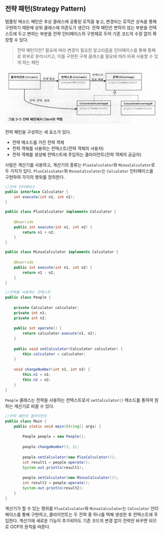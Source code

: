 ## 전략 패턴(Strategy Pattern)

템플릿 메소드 패턴은 추상 클래스에 공통된 로직을 놓고, 변경되는 로직은 상속을 통해 구현하기 때문에 상위 클래스에 의존도가 생긴다. 전략 패턴은 변하지 않는 부분을 컨텍스트에 두고 변하는 부분을 전략 인터페이스의 구현체로 두어 기존 코드의 수정 없이 확장할 수 있다.

> 전략 패턴이란? 필요에 따라 변경이 필요한 알고리즘을 인터페이스를 통해 통째로 외부로 분리시키고, 이를 구현한 구체 클래스를 필요에 따라 바꿔 사용할 수 있게 하는 패턴

![img](https://github.com/dilmah0203/TIL/blob/main/Image/StrategyPattern2.png)

전략 패턴을 구성하는 세 요소가 있다.

- 전략 메소드를 가진 전략 객체
- 전략 객체를 사용하는 컨텍스트(전략 객체의 사용자)
- 전략 객체를 생성해 컨텍스트에 주입하는 클라이언트(전략 객체의 공급자)

사람은 계산기를 사용하고, 계산기의 종류는 `PlusCalculator`와 `MinusCalculator`로 두 가지가 있다. `PlusCalculator`와 `MinusCalculator`는 `Calculator` 인터페이스를 구현하여 각각의 행위를 정의한다.

```java
//전략 인터페이스
public interface Calculator {
    int execute(int n1, int n2);
}
```

```java
public class PlusCalculator implements Calculator {

    @Override
    public int execute(int n1, int n2) {
        return n1 + n2;
    }
}
```

```java
public class MinusCalculator implements Calculator {

    @Override
    public int execute(int n1, int n2) {
        return n1 - n2;
    }
}
```

```java
//전략을 사용하는 컨텍스트
public class People {

    private Calculator calculator;
    private int n1;
    private int n2;

    public int operate() {
        return calculator.execute(n1, n2);
    }

    public void setCalculator(Calculator calculator) {
        this.calculator = calculator;
    }

    void changeNumber(int n1, int n2) {
        this.n1 = n1;
        this.n2 = n2;
    }
}
```

`People` 클래스는 전략을 사용하는 컨텍스트로서 `setCalculator()` 메소드를 통하여 원하는 계산기로 바꿀 수 있다.

```java
//전략 패턴의 클라이언트
public class Main {
    public static void main(String[] args) {

        People people = new People();

        people.changeNumber(3, 2);

        people.setCalculator(new PlusCalculator());
        int result1 = people.operate();
        System.out.println(result1);

        people.setCalculator(new MinusCalculator());
        int result2 = people.operate();
        System.out.println(result2);
    }
}
```

계산기가 할 수 있는 행위를 `PlusCalculator`와 `MinusCalculator`는 `Calculator` 인터페이스를 통해 구현하고, 클라이언트는 두 전략 중 하나를 택해 생성한 후 컨텍스트에 주입한다. 계산기에 새로운 기능이 추가되어도 기존 코드의 변경 없이 전략만 바꾸면 되므로 OCP의 원칙을 따른다.
